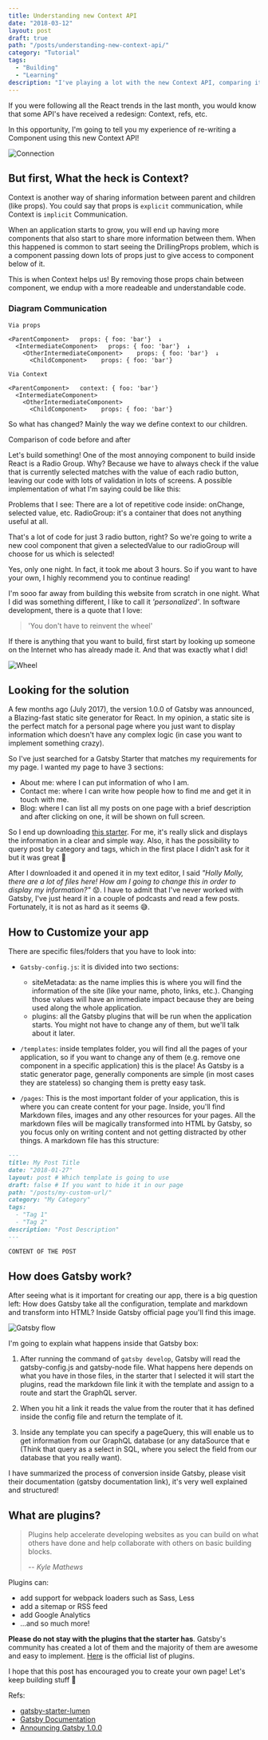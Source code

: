 ```yaml
---
title: Understanding new Context API
date: "2018-03-12"
layout: post
draft: true
path: "/posts/understanding-new-context-api/"
category: "Tutorial"
tags:
  - "Building"
  - "Learning"
description: "I've playing a lot with the new Context API, comparing it with the old one and also re-write an old component of mine. You will learn the advantages of using it and why you should take a look ASAP!"
---
```


If you were following all the React trends in the last month, you would know that some API's have received a redesign: Context, refs, etc.

In this opportunity, I'm going to tell you my experience of re-writing a Component using this new Context API!

![Connection](./connection.jpg)

## But first, What the heck is Context?

Context is another way of sharing information between parent and children (like props). You could say that props is `explicit` communication, while Context is `implicit` Communication.

When an application starts to grow, you will end up having more components that also start to share more information between them. When this happened is common to start seeing the DrillingProps problem, which is a component passing down lots of props just to give access to component below of it.

This is when Context helps us! By removing those props chain between component, we endup with a more readeable and understandable code.

### Diagram Communication

```
Via props

<ParentComponent>   props: { foo: 'bar'}  ↓
  <IntermediateComponent>   props: { foo: 'bar'}  ↓
    <OtherIntermediateComponent>    props: { foo: 'bar'}  ↓
      <ChildComponent>    props: { foo: 'bar'}

Via Context

<ParentComponent>   context: { foo: 'bar'}
  <IntermediateComponent>
    <OtherIntermediateComponent>
      <ChildComponent>    props: { foo: 'bar'}
```

So what has changed?
Mainly the way we define context to our children.

Comparison of code before and after

Let's build something!
One of the most annoying component to build inside React is a Radio Group. Why? Because we have to always check if the value that is currently selected matches with the value of each radio button, leaving our code with lots of validation in lots of screens. A possible implementation of what I'm saying could be like this:

Problems that I see:
There are a lot of repetitive code inside: onChange, selected value, etc.
RadioGroup: it's a container that does not anything useful at all.

That's a lot of code for just 3 radio button, right? So we're going to write a new cool component that given a selectedValue to our radioGroup will choose for us which is selected!

Yes, only one night. In fact, it took me about 3 hours. So if you want to have your own, I highly recommend you to continue reading!

I'm sooo far away from building this website from scratch in one night. What I did was something different, I like to call it _'personalized'_. In software development, there is a quote that I love:

> 'You don't have to reinvent the wheel'

If there is anything that you want to build, first start by looking up someone on the Internet who has already made it. And that was exactly what I did!

![Wheel](./wheel.jpg)

## Looking for the solution

A few months ago (July 2017), the version 1.0.0 of Gatsby was announced, a Blazing-fast static site generator for React. In my opinion, a static site is the perfect match for a personal page where you just want to display information which doesn't have any complex logic (in case you want to implement something crazy).

So I've just searched for a Gatsby Starter that matches my requirements for my page. I wanted my page to have 3 sections:

* About me: where I can put information of who I am.
* Contact me: where I can write how people how to find me and get it in touch with me.
* Blog: where I can list all my posts on one page with a brief description and after clicking on one, it will be shown on full screen.

So I end up downloading [this starter](https://github.com/alxshelepenok/gatsby-starter-lumen). For me, it's really slick and displays the information in a clear and simple way. Also, it has the possibility to query post by category and tags, which in the first place I didn't ask for it but it was great :clap:

After I downloaded it and opened it in my text editor, I said _"Holly Molly, there are a lot of files here! How am I going to change this in order to display my information?"_ :worried:. I have to admit that I've never worked with Gatsby, I've just heard it in a couple of podcasts and read a few posts. Fortunately, it is not as hard as it seems :sweat_smile:.

## How to Customize your app

There are specific files/folders that you have to look into:

* `Gatsby-config.js`: it is divided into two sections:

  * siteMetadata: as the name implies this is where you will find the information of the site (like your name, photo, links, etc.). Changing those values will have an immediate impact because they are being used along the whole application.
  * plugins: all the Gatsby plugins that will be run when the application starts. You might not have to change any of them, but we'll talk about it later.

* `/templates`: inside templates folder, you will find all the pages of your application, so if you want to change any of them (e.g. remove one component in a specific application) this is the place! As Gatsby is a static generator page, generally components are simple (in most cases they are stateless) so changing them is pretty easy task.

* `/pages`: This is the most important folder of your application, this is where you can create content for your page. Inside, you'll find Markdown files, images and any other resources for your pages. All the markdown files will be magically transformed into HTML by Gatsby, so you focus only on writing content and not getting distracted by other things. A markdown file has this structure:

```Markdown
---
title: My Post Title
date: "2018-01-27"
layout: post # Which template is going to use
draft: false # If you want to hide it in our page
path: "/posts/my-custom-url/"
category: "My Category"
tags:
  - "Tag 1"
  - "Tag 2"
description: "Post Description"
---

CONTENT OF THE POST
```

## How does Gatsby work?

After seeing what is it important for creating our app, there is a big question left: How does Gatsby take all the configuration, template and markdown and transform into HTML? Inside Gatsby official page you'll find this image.

![Gatsby flow](./gatsby.jpg)

I'm going to explain what happens inside that Gatsby box:

1. After running the command of `gatsby develop`, Gatsby will read the gatsby-config.js and gatsby-node file. What happens here depends on what you have in those files, in the starter that I selected it will start the plugins, read the markdown file link it with the template and assign to a route and start the GraphQL server.

2. When you hit a link it reads the value from the router that it has defined inside the config file and return the template of it.

3. Inside any template you can specify a pageQuery, this will enable us to get information from our GraphQL database (or any dataSource that e (Think that query as a select in SQL, where you select the field from our database that you really want).

I have summarized the process of conversion inside Gatsby, please visit their documentation (gatsby documentation link), it's very well explained and structured!

## What are plugins?

> Plugins help accelerate developing websites as you can build on what others have done and help collaborate with others on basic building blocks.
>
> -- <cite>Kyle Mathews</cite>

Plugins can:

* add support for webpack loaders such as Sass, Less
* add a sitemap or RSS feed
* add Google Analytics
* …and so much more!

**Please do not stay with the plugins that the starter has**. Gatsby's community has created a lot of them and the majority of them are awesome and easy to implement. [Here](https://www.gatsbyjs.org/docs/plugins/) is the official list of plugins.

I hope that this post has encouraged you to create your own page! Let's keep building stuff :construction_worker:

Refs:

* [gatsby-starter-lumen](https://github.com/alxshelepenok/gatsby-starter-lumen)
* [Gatsby Documentation](https://www.gatsbyjs.org/docs/)
* [Announcing Gatsby 1.0.0](https://www.gatsbyjs.org/blog/gatsby-v1/)
